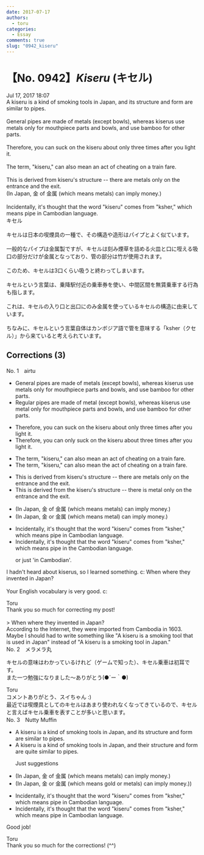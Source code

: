 ```yaml
---
date: 2017-07-17
authors:
  - toru
categories:
  - Essay
comments: true
slug: "0942_kiseru"
---
```


# 【No. 0942】<strong><em>Kiseru</em></strong> (キセル)
<div class="date">Jul 17, 2017 18:07</div>
<div id="post"><div id="body_show_ori">
A kiseru is a kind of smoking tools in Japan, and its structure and form are similar to pipes.<br/><br/>General pipes are made of metals (except bowls), whereas kiserus use metals only for mouthpiece parts and bowls, and use bamboo for other parts.<br/><br/>Therefore, you can suck on the kiseru about only three times after you light it.<br/><br/>The term, "kiseru," can also mean an act of cheating on a train fare.<br/><br/>This is derived from kiseru's structure -- there are metals only on the entrance and the exit.<br/>(In Japan, 金 of 金属 (which means metals) can imply money.)<br/><br/>Incidentally, it's thought that the word "kiseru" comes from "ksher," which means pipe in Cambodian language.
</div></div>

<!-- more -->

<div id="post_ja"><div id="body_show_mo">
キセル<br/><br/>キセルは日本の喫煙具の一種で、その構造や造形はパイプとよく似ています。<br/><br/>一般的なパイプは金属製ですが、キセルは刻み煙草を詰める火皿と口に咥える吸口の部分だけが金属となっており、管の部分は竹が使用されます。<br/><br/>このため、キセルは3口くらい吸うと終わってしまいます。<br/><br/>キセルという言葉は、乗降駅付近の乗車券を使い、中間区間を無賃乗車する行為も指します。<br/><br/>これは、キセルの入り口と出口にのみ金属を使っているキセルの構造に由来しています。<br/><br/>ちなみに、キセルという言葉自体はカンボジア語で管を意味する「ksher（クセル）」から来ていると考えられています。
</div></div>

## Corrections (3)
<div id="block"><div class="first_name"> No. 1　<span class="just_name">airtu</span></div><div id="block2">
<ul class="correction_field">
<li class="incorrect">General pipes are made of metals (except bowls), whereas kiserus use metals only for mouthpiece parts and bowls, and use bamboo for other parts.</li>
<li class="corrected correct">
<span class="f_blue">Regular</span> pipes are made of metal (except bowls), whereas kiserus use metal only for mouthpiece parts and bowls, and use bamboo for other parts.
</li>
</ul>
<ul class="correction_field">
<li class="incorrect">Therefore, you can suck on the kiseru about only three times after you light it.</li>
<li class="corrected correct">
Therefore, you can only suck on the kiseru about three times after you light it.
</li>
</ul>
<ul class="correction_field">
<li class="incorrect">The term, "kiseru," can also mean an act of cheating on a train fare.</li>
<li class="corrected correct">
The term, "kiseru," can also mean <span class="f_blue">the</span> act of cheating on a train fare.
</li>
</ul>
<ul class="correction_field">
<li class="incorrect">This is derived from kiseru's structure -- there are metals only on the entrance and the exit.</li>
<li class="corrected correct">
This is derived from <span class="f_blue">the</span> kiseru's structure -- there is metal only on the entrance and the exit.
</li>
</ul>
<ul class="correction_field">
<li class="incorrect">(In Japan, 金 of 金属 (which means metals) can imply money.)</li>
<li class="corrected correct">
(In Japan, 金 o<span class="f_blue">r</span> 金属 (which means metal) can imply money.)
</li>
</ul>
<ul class="correction_field">
<li class="incorrect">Incidentally, it's thought that the word "kiseru" comes from "ksher," which means pipe in Cambodian language.</li>
<li class="corrected correct">
Incidentally, it's thought that the word "kiseru" comes from "ksher," which means pipe in <span class="f_blue">the</span> Cambodian language.
<p class="correction_comment">or just 'in Cambodian'.</p>
</li>
</ul>
<p class="comment_small">
 I hadn't heard about kiserus, so I learned something. c: When where they invented in Japan?
 <br/>
 <br/>
 Your English vocabulary is very good. c:
</p>

</div><div class="name"><span class="just_name">Toru</span><br>
Thank you so much for correcting my post!<br/><br/>&gt; When where they invented in Japan?<br/>According to the Internet, they were imported from Cambodia in 1603.<br/>Maybe I should had to write something like "A kiseru is a smoking tool that is used in Japan" instead of "A kiseru is a smoking tool in Japan."
</div>
</div>
<div id="block"><div class="first_name"> No. 2　<span class="just_name">メラメラ丸</span></div><div id="block2">
<p class="comment_small">
 キセルの意味はわかっているけれど（ゲームで知った）、キセル乗車は初耳です。
 <br/>
 また一つ勉強になりました～ありがとう(●´ー｀●)
</p>

</div><div class="name"><span class="just_name">Toru</span><br>
コメントありがとう、スイちゃん :)<br/>最近では喫煙具としてのキセルはあまり使われなくなってきているので、キセルと言えばキセル乗車を表すことが多いと思います。
</div>
</div>
<div id="block"><div class="first_name"> No. 3　<span class="just_name">Nutty Muffin</span></div><div id="block2">
<ul class="correction_field">
<li class="incorrect">A kiseru is a kind of smoking tools in Japan, and its structure and form are similar to pipes.</li>
<li class="corrected correct">
A kiseru is a kind of smoking tools in Japan, and <span class="f_gray">their</span> structure and form are <span class="f_gray">quite</span> similar to pipes.
<p class="correction_comment">Just suggestions</p>
</li>
</ul>
<ul class="correction_field">
<li class="incorrect">(In Japan, 金 of 金属 (which means metals) can imply money.)</li>
<li class="corrected correct">
(In Japan, 金 o<span class="f_red">r </span>金属 (which means <span class="f_gray">gold or</span> metals) can imply money.)<span class="f_blue">)</span>
</li>
</ul>
<ul class="correction_field">
<li class="incorrect">Incidentally, it's thought that the word "kiseru" comes from "ksher," which means pipe in Cambodian language.</li>
<li class="corrected correct">
Incidentally, it's thought that the word "kiseru" comes from "ksher," which means pipe in Cambodian<span class="f_red"><span class="sline"> language</span></span>.
</li>
</ul>
<p class="comment_small">
 Good job!
</p>

</div><div class="name"><span class="just_name">Toru</span><br>
Thank you so much for the corrections! (^^)
</div>
</div>
